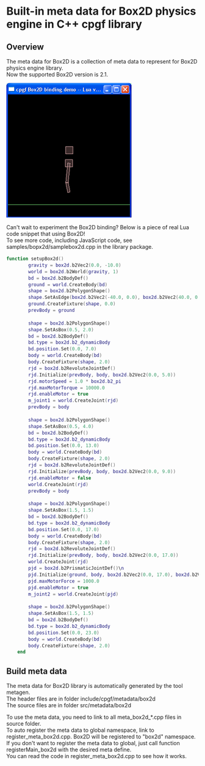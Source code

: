 <!--notoc-->

# Built-in meta data for Box2D physics engine in C++ cpgf library

## Overview

The meta data for Box2D is a collection of meta data to represent for Box2D physics engine library.  
Now the supported Box2D version is 2.1.

<img src="images/cpgf-box2d-lua.gif">

Can't wait to experiment the Box2D binding? Below is a piece of real Lua code snippet that using Box2D!  
To see more code, including JavaScript code, see samples/bopx2d/samplebox2d.cpp in the library package.
```lua
function setupBox2d()
    	gravity = box2d.b2Vec2(0.0, -10.0)
    	world = box2d.b2World(gravity, 1)
    	bd = box2d.b2BodyDef()
    	ground = world.CreateBody(bd)
    	shape = box2d.b2PolygonShape()
    	shape.SetAsEdge(box2d.b2Vec2(-40.0, 0.0), box2d.b2Vec2(40.0, 0.0))
    	ground.CreateFixture(shape, 0.0)
    	prevBody = ground

    	shape = box2d.b2PolygonShape()
    	shape.SetAsBox(0.5, 2.0)
    	bd = box2d.b2BodyDef()
    	bd.type = box2d.b2_dynamicBody
    	bd.position.Set(0.0, 7.0)
    	body = world.CreateBody(bd)
    	body.CreateFixture(shape, 2.0)
    	rjd = box2d.b2RevoluteJointDef()
    	rjd.Initialize(prevBody, body, box2d.b2Vec2(0.0, 5.0))
    	rjd.motorSpeed = 1.0 * box2d.b2_pi
    	rjd.maxMotorTorque = 10000.0
    	rjd.enableMotor = true
    	m_joint1 = world.CreateJoint(rjd)
    	prevBody = body

    	shape = box2d.b2PolygonShape()
    	shape.SetAsBox(0.5, 4.0)
    	bd = box2d.b2BodyDef()
    	bd.type = box2d.b2_dynamicBody
    	bd.position.Set(0.0, 13.0)
    	body = world.CreateBody(bd)
    	body.CreateFixture(shape, 2.0)
    	rjd = box2d.b2RevoluteJointDef()
    	rjd.Initialize(prevBody, body, box2d.b2Vec2(0.0, 9.0))
    	rjd.enableMotor = false
    	world.CreateJoint(rjd)
    	prevBody = body

    	shape = box2d.b2PolygonShape()
    	shape.SetAsBox(1.5, 1.5)
    	bd = box2d.b2BodyDef()
    	bd.type = box2d.b2_dynamicBody
    	bd.position.Set(0.0, 17.0)
    	body = world.CreateBody(bd)
    	body.CreateFixture(shape, 2.0)
    	rjd = box2d.b2RevoluteJointDef()
    	rjd.Initialize(prevBody, body, box2d.b2Vec2(0.0, 17.0))
    	world.CreateJoint(rjd)
    	pjd = box2d.b2PrismaticJointDef()\n
    	pjd.Initialize(ground, body, box2d.b2Vec2(0.0, 17.0), box2d.b2Vec2(0.0, 1.0))
    	pjd.maxMotorForce = 1000.0
    	pjd.enableMotor = true
    	m_joint2 = world.CreateJoint(pjd)

    	shape = box2d.b2PolygonShape()
    	shape.SetAsBox(1.5, 1.5)
    	bd = box2d.b2BodyDef()
    	bd.type = box2d.b2_dynamicBody
    	bd.position.Set(0.0, 23.0)
    	body = world.CreateBody(bd)
    	body.CreateFixture(shape, 2.0)
    end
```

## Build meta data

The meta data for Box2D library is automatically generated by the tool metagen.  
The header files are in folder include/cpgf/metadata/box2d  
The source files are in folder src/metadata/box2d

To use the meta data, you need to link to all meta_box2d_*.cpp files in source folder.  
To auto register the meta data to global namespace, link to register_meta_box2d.cpp. Box2D will be registered to "box2d" namespace.  
If you don't want to register the meta data to global, just call function registerMain_box2d with the desired meta define.  
You can read the code in register_meta_box2d.cpp to see how it works.
